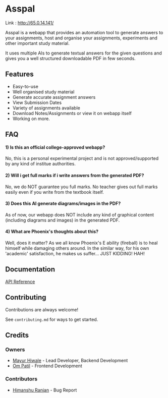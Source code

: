 
# Asspal 

Link : http://65.0.14.141/

Asspal is a webapp that provides an automation tool to generate answers to your assignments, host and organise your assignments, experiments and other important study material.

It uses multiple AIs to generate textual answers for the given questions and gives you a well structured downloadable PDF in few seconds.



## Features

- Easy-to-use
- Well organised study material
- Generate accurate assignment answers
- View Submission Dates
- Variety of assignments available
- Download Notes/Assignments or view it on webapp itself
- Working on more.


## FAQ

#### 1) Is this an official college-approved webapp?

No, this is a personal experimental project and is not approved/supported by any kind of institue authorities.

#### 2) Will i get full marks if i write answers from the generated PDF?

No, we do NOT guarantee you full marks. No teacher gives out full marks easily even if you write from the textbook itself.

#### 3) Does this AI generate diagrams/images in the PDF?

As of now, our webapp does NOT include any kind of graphical content (including diagrams and images) in the generated PDF.

#### 4) What are Phoenix's thoughts about this?

Well, does it matter? As we all know Phoenix's E ability (fireball) is to heal himself while damaging others around. In the similar way, for his own 'academic' satisfaction, he makes us suffer... JUST KIDDING! HAH!



## Documentation

[API Reference](https://github.com/ISenseAura/Assignment-Buddy-API)



## Contributing

Contributions are always welcome!

See `contributing.md` for ways to get started.



## Credits

### Owners

- [Mayur Hiwale](https://www.github.com/octokatherine) - Lead Developer, Backend Development
- [Om Patil](https://www.github.com/octokatherine) - Frontend Development

###  Contributors
- [Himanshu Ranjan](https://www.github.com/octokatherine) - Bug Report

